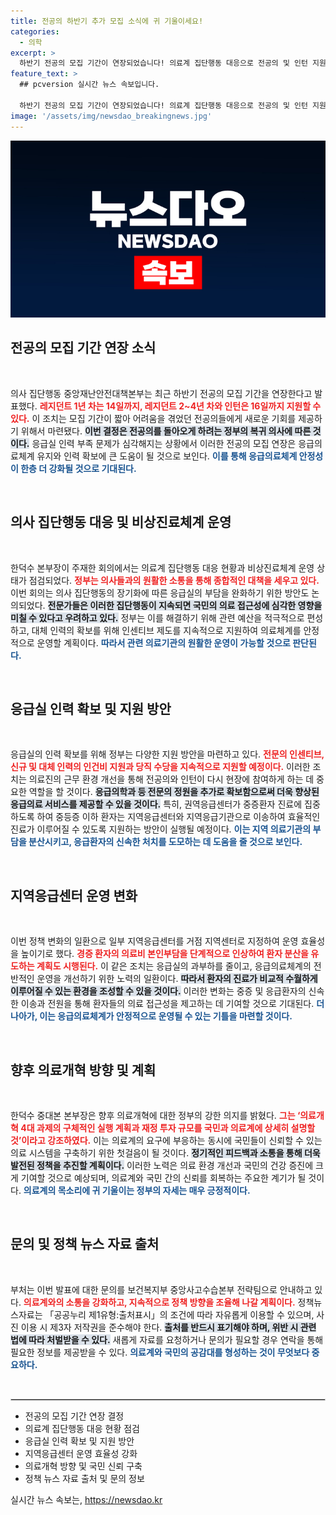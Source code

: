 ```yaml
---
title: 전공의 하반기 추가 모집 소식에 귀 기울이세요!
categories:
  - 의학
excerpt: >
  하반기 전공의 모집 기간이 연장되었습니다! 의료계 집단행동 대응으로 전공의 및 인턴 지원 마감일이 14일과 16일로 늘어나며, 응급실 인력 확보에 나서는 정부의 계획도 주목받고 있습니다.
feature_text: >
  ## pcversion 실시간 뉴스 속보입니다.

  하반기 전공의 모집 기간이 연장되었습니다! 의료계 집단행동 대응으로 전공의 및 인턴 지원 마감일이 14일과 16일로 늘어나며, 응급실 인력 확보에 나서는 정부의 계획도 주목받고 있습니다.
image: '/assets/img/newsdao_breakingnews.jpg'
---
```


<p><img src="/assets/img/newsdao_breakingnews.jpg" alt="pcversion 속보" /></p>

<h2 data-ke-size="size26">전공의 모집 기간 연장 소식</h2>

<p data-ke-size="size16">&nbsp;</p>

<p>의사 집단행동 중앙재난안전대책본부는 최근 하반기 전공의 모집 기간을 연장한다고 발표했다. <b><span style="color: #ee2323;">레지던트 1년 차는 14일까지, 레지던트 2~4년 차와 인턴은 16일까지 지원할 수 있다.</span></b> 이 조치는 모집 기간이 짧아 어려움을 겪었던 전공의들에게 새로운 기회를 제공하기 위해서 마련됐다. <b><span style="background-color: #21538527;">이번 결정은 전공의를 돌아오게 하려는 정부의 복귀 의사에 따른 것이다.</span></b> 응급실 인력 부족 문제가 심각해지는 상황에서 이러한 전공의 모집 연장은 응급의료체계 유지와 인력 확보에 큰 도움이 될 것으로 보인다. <b><span style="color: #1a5490;">이를 통해 응급의료체계 안정성이 한층 더 강화될 것으로 기대된다.</span></b></p>

<p data-ke-size="size16">&nbsp;</p>

<h2 data-ke-size="size26">의사 집단행동 대응 및 비상진료체계 운영</h2>

<p data-ke-size="size16">&nbsp;</p>

<p>한덕수 본부장이 주재한 회의에서는 의료계 집단행동 대응 현황과 비상진료체계 운영 상태가 점검되었다. <b><span style="color: #ee2323;">정부는 의사들과의 원활한 소통을 통해 종합적인 대책을 세우고 있다.</span></b> 이번 회의는 의사 집단행동의 장기화에 따른 응급실의 부담을 완화하기 위한 방안도 논의되었다. <b><span style="background-color: #21538527;">전문가들은 이러한 집단행동이 지속되면 국민의 의료 접근성에 심각한 영향을 미칠 수 있다고 우려하고 있다.</span></b> 정부는 이를 해결하기 위해 관련 예산을 적극적으로 편성하고, 대체 인력의 확보를 위해 인센티브 제도를 지속적으로 지원하여 의료체계를 안정적으로 운영할 계획이다. <b><span style="color: #1a5490;">따라서 관련 의료기관의 원활한 운영이 가능할 것으로 판단된다.</span></b></p>

<p data-ke-size="size16">&nbsp;</p>

<h2 data-ke-size="size26">응급실 인력 확보 및 지원 방안</h2>

<p data-ke-size="size16">&nbsp;</p>

<p>응급실의 인력 확보를 위해 정부는 다양한 지원 방안을 마련하고 있다. <b><span style="color: #ee2323;">전문의 인센티브, 신규 및 대체 인력의 인건비 지원과 당직 수당을 지속적으로 지원할 예정이다.</span></b> 이러한 조치는 의료진의 근무 환경 개선을 통해 전공의와 인턴이 다시 현장에 참여하게 하는 데 중요한 역할을 할 것이다. <b><span style="background-color: #21538527;">응급의학과 등 전문의 정원을 추가로 확보함으로써 더욱 향상된 응급의료 서비스를 제공할 수 있을 것이다.</span></b> 특히, 권역응급센터가 중증환자 진료에 집중하도록 하여 중등증 이하 환자는 지역응급센터와 지역응급기관으로 이송하여 효율적인 진료가 이루어질 수 있도록 지원하는 방안이 실행될 예정이다. <b><span style="color: #1a5490;">이는 지역 의료기관의 부담을 분산시키고, 응급환자의 신속한 처치를 도모하는 데 도움을 줄 것으로 보인다.</span></b></p>

<p data-ke-size="size16">&nbsp;</p>

<h2 data-ke-size="size26">지역응급센터 운영 변화</h2>

<p data-ke-size="size16">&nbsp;</p>

<p>이번 정책 변화의 일환으로 일부 지역응급센터를 거점 지역센터로 지정하여 운영 효율성을 높이기로 했다. <b><span style="color: #ee2323;">경증 환자의 의료비 본인부담을 단계적으로 인상하여 환자 분산을 유도하는 계획도 시행된다.</span></b> 이 같은 조치는 응급실의 과부하를 줄이고, 응급의료체계의 전반적인 운영을 개선하기 위한 노력의 일환이다. <b><span style="background-color: #21538527;">따라서 환자의 진료가 비교적 수월하게 이루어질 수 있는 환경을 조성할 수 있을 것이다.</span></b> 이러한 변화는 중증 및 응급환자의 신속한 이송과 전원을 통해 환자들의 의료 접근성을 제고하는 데 기여할 것으로 기대된다. <b><span style="color: #1a5490;">더 나아가, 이는 응급의료체계가 안정적으로 운영될 수 있는 기틀을 마련할 것이다.</span></b></p>

<p data-ke-size="size16">&nbsp;</p>

<h2 data-ke-size="size26">향후 의료개혁 방향 및 계획</h2>

<p data-ke-size="size16">&nbsp;</p>

<p>한덕수 중대본 본부장은 향후 의료개혁에 대한 정부의 강한 의지를 밝혔다. <b><span style="color: #ee2323;">그는 ‘의료개혁 4대 과제의 구체적인 실행 계획과 재정 투자 규모를 국민과 의료계에 상세히 설명할 것’이라고 강조하였다.</span></b> 이는 의료계의 요구에 부응하는 동시에 국민들이 신뢰할 수 있는 의료 시스템을 구축하기 위한 첫걸음이 될 것이다. <b><span style="background-color: #21538527;">정기적인 피드백과 소통을 통해 더욱 발전된 정책을 추진할 계획이다.</span></b> 이러한 노력은 의료 환경 개선과 국민의 건강 증진에 크게 기여할 것으로 예상되며, 의료계와 국민 간의 신뢰를 회복하는 주요한 계기가 될 것이다. <b><span style="color: #1a5490;">의료계의 목소리에 귀 기울이는 정부의 자세는 매우 긍정적이다.</span></b></p>

<p data-ke-size="size16">&nbsp;</p>

<h2 data-ke-size="size26">문의 및 정책 뉴스 자료 출처</h2>

<p data-ke-size="size16">&nbsp;</p>

<p>부처는 이번 발표에 대한 문의를 보건복지부 중앙사고수습본부 전략팀으로 안내하고 있다. <b><span style="color: #ee2323;">의료계와의 소통을 강화하고, 지속적으로 정책 방향을 조율해 나갈 계획이다.</span></b> 정책뉴스자료는 「공공누리 제1유형:출처표시」의 조건에 따라 자유롭게 이용할 수 있으며, 사진 이용 시 제3자 저작권을 준수해야 한다. <b><span style="background-color: #21538527;">출처를 반드시 표기해야 하며, 위반 시 관련 법에 따라 처벌받을 수 있다.</span></b> 새롭게 자료를 요청하거나 문의가 필요할 경우 연락을 통해 필요한 정보를 제공받을 수 있다. <b><span style="color: #1a5490;">의료계와 국민의 공감대를 형성하는 것이 무엇보다 중요하다.</span></b></p>

<p data-ke-size="size16">&nbsp;</p>

<hr style="border: 1px solid #ccc;"/>

<ul>
<li>전공의 모집 기간 연장 결정</li>
<li>의료계 집단행동 대응 현황 점검</li>
<li>응급실 인력 확보 및 지원 방안</li>
<li>지역응급센터 운영 효율성 강화</li>
<li>의료개혁 방향 및 국민 신뢰 구축</li>
<li>정책 뉴스 자료 출처 및 문의 정보</li>
</ul>
실시간 뉴스 속보는, <a href="https://newsdao.kr" rel="dofollow">https://newsdao.kr</a>


